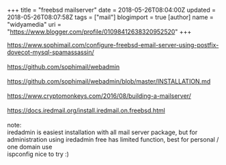 +++
title = "freebsd mailserver"
date = 2018-05-26T08:04:00Z
updated = 2018-05-26T08:07:58Z
tags = ["mail"]
blogimport = true 
[author]
	name = "widyamedia"
	uri = "https://www.blogger.com/profile/01098412638320952520"
+++

https://www.sophimail.com/configure-freebsd-email-server-using-postfix-dovecot-mysql-spamassassin/<br /><br />https://github.com/sophimail/webadmin<br /><br />https://github.com/sophimail/webadmin/blob/master/INSTALLATION.md<br /><br />https://www.cryptomonkeys.com/2016/08/building-a-mailserver/<br /><br />https://docs.iredmail.org/install.iredmail.on.freebsd.html<br /><br />note:<br />iredadmin is easiest installation with all mail server package, but for administration using iredadmin free has limited function, best for personal / one domain use<br />ispconfig nice to try :)
